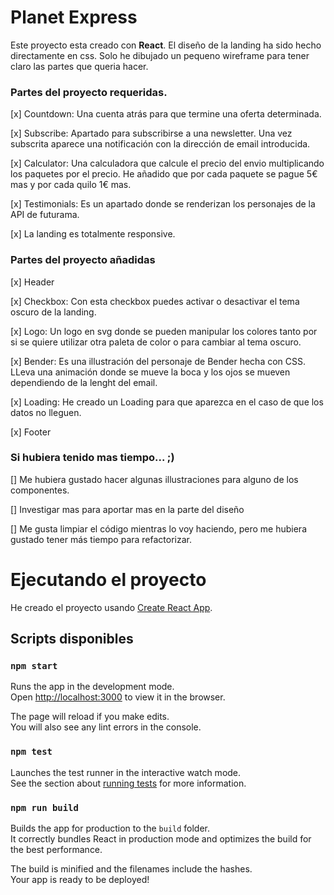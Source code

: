 # Planet Express

Este proyecto esta creado con **React**. El diseño de la landing ha sido hecho directamente en css. Solo he dibujado un pequeno wireframe para tener claro las partes que queria hacer.

### Partes del proyecto requeridas.

[x] Countdown: Una cuenta atrás para que termine una oferta determinada.

[x] Subscribe: Apartado para subscribirse a una newsletter. Una vez subscrita aparece una notificación con la dirección de email introducida.

[x] Calculator: Una calculadora que calcule el precio del envio multiplicando los paquetes por el precio. He añadido que por cada paquete se pague 5€ mas y por cada quilo 1€ mas.

[x] Testimonials: Es un apartado donde se renderizan los personajes de la API de futurama.

[x] La landing es totalmente responsive.

### Partes del proyecto añadidas

[x] Header

[x] Checkbox: Con esta checkbox puedes activar o desactivar el tema oscuro de la landing.

[x] Logo: Un logo en svg donde se pueden manipular los colores tanto por si se quiere utilizar otra paleta de color o para cambiar al tema oscuro.

[x] Bender: Es una illustración del personaje de Bender hecha con CSS. LLeva una animación donde se mueve la boca y los ojos se mueven dependiendo de la lenght del email.

[x] Loading: He creado un Loading para que aparezca en el caso de que los datos no lleguen.

[x] Footer

### Si hubiera tenido mas tiempo... ;)

[] Me hubiera gustado hacer algunas illustraciones para alguno de los componentes.

[] Investigar mas para aportar mas en la parte del diseño

[] Me gusta limpiar el código mientras lo voy haciendo, pero me hubiera gustado tener más tiempo para refactorizar.

# Ejecutando el proyecto

He creado el proyecto usando [Create React App](https://github.com/facebook/create-react-app).

## Scripts disponibles

### `npm start`

Runs the app in the development mode.\
Open [http://localhost:3000](http://localhost:3000) to view it in the browser.

The page will reload if you make edits.\
You will also see any lint errors in the console.

### `npm test`

Launches the test runner in the interactive watch mode.\
See the section about [running tests](https://facebook.github.io/create-react-app/docs/running-tests) for more information.

### `npm run build`

Builds the app for production to the `build` folder.\
It correctly bundles React in production mode and optimizes the build for the best performance.

The build is minified and the filenames include the hashes.\
Your app is ready to be deployed!
